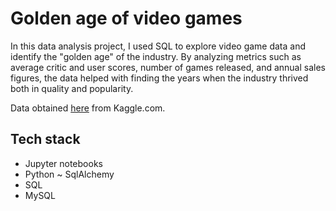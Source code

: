 <h1> Golden age of video games </h1>

In this data analysis project, I used SQL to explore video game data and identify the "golden age" of the industry. By analyzing metrics such as average critic and user scores, number of games released, and annual sales figures, the data helped with finding the years when the industry thrived both in quality and popularity.

Data obtained <a href="https://www.kaggle.com/datasets/holmjason2/videogamedata">here</a> from Kaggle.com.

<h2> Tech stack </h2>
<ul>
<li> Jupyter notebooks</li>
<li> Python ~ SqlAlchemy </li>
<li> SQL </li>
<li> MySQL </li>
</ul>
